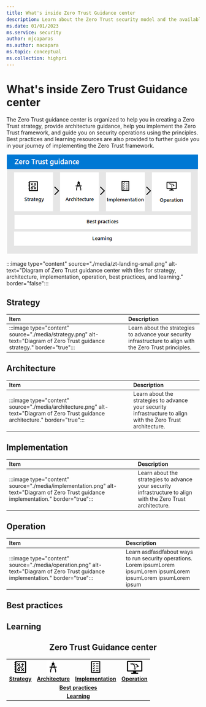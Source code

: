 ```yaml
---
title: What's inside Zero Trust Guidance center
description: Learn about the Zero Trust security model and the available resources  
ms.date: 01/01/2023
ms.service: security
author: mjcaparas
ms.author: macapara
ms.topic: conceptual
ms.collection: highpri
---
```


# What's inside Zero Trust Guidance center

The Zero Trust guidance center is organized to help you in creating a Zero Trust strategy, provide architecture guidance, help you implement the Zero Trust framework, and guide you on security operations using the principles. Best practices and learning resources are also provided to further guide you in your journey of implementing the Zero Trust framework. 

![IMagessss](./media/zt-landing-small.png)
	
:::image type="content" source="./media/zt-landing-small.png" alt-text="Diagram of Zero Trust guidance center with tiles for strategy, architecture, implementation, operation, best practices, and learning." border="false":::


## Strategy


Item | Description
:---|:---
:::image type="content" source="./media/strategy.png" alt-text="Diagram of Zero Trust guidance strategy." border="true"::: | Learn about the strategies to advance your security infrastructure to align with the Zero Trust principles. 


## Architecture

Item | Description
:---|:---
:::image type="content" source="./media/architecture.png" alt-text="Diagram of Zero Trust guidance architecture." border="true"::: | Learn about the strategies to advance your security infrastructure to align with the Zero Trust architecture. 


## Implementation




Item | Description
:---|:---
:::image type="content" source="./media/implementation.png" alt-text="Diagram of Zero Trust guidance implementation." border="true"::: | Learn about the strategies to advance your security infrastructure to align with the Zero Trust architecture.

## Operation


Item | Description
:---|:---
:::image type="content" source="./media/operation.png" alt-text="Diagram of Zero Trust guidance implementation." border="true"::: | Learn asdfasdfabout ways to run security operations. Lorem ipsumLorem ipsumLorem ipsumLorem ipsumLorem ipsumLorem ipsum


## Best practices





## Learning



<center><h2>Zero Trust Guidance center</center></h2>
<table>
<tr>
<td><a href="#strategy"><center><img src="./media/strategy-icons.png" alt="Strategy"> <br><b> Strategy</b></center></a></td>
<td><a href="#architecture"><center><img src="./media/archi-icons.png" alt="architecture"><br><b>Architecture</b></center></a></td>
<td><center><a href="#implementation"><img src="./media/implementation-icons.png" alt="implementation"><br> <b>Implementation</b></a></center></td>
<td><center><a href="#operation"><img src="./media/operation-icons.png" alt="Operation"><br> <b>Operation</b></a></center></td>
</tr>
<tr>
<td colspan="7">
<a href="#best-practices"><center><b>Best practices</a></b></center></td>
</tr>
<tr>
<td colspan="7"><a href="#learning"><center><b>Learning</a></center></b></td>
</tr>
</table>
<br>


